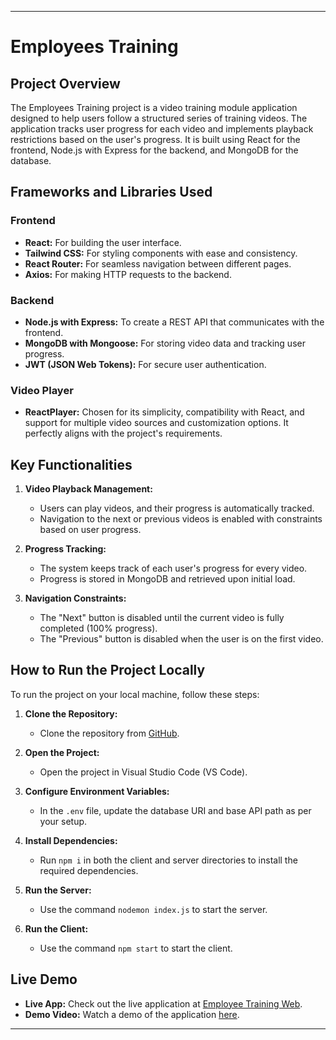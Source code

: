 

---

# Employees Training

## Project Overview

The Employees Training project is a video training module application designed to help users follow a structured series of training videos. The application tracks user progress for each video and implements playback restrictions based on the user's progress. It is built using React for the frontend, Node.js with Express for the backend, and MongoDB for the database.

## Frameworks and Libraries Used

### Frontend
- **React:** For building the user interface.
- **Tailwind CSS:** For styling components with ease and consistency.
- **React Router:** For seamless navigation between different pages.
- **Axios:** For making HTTP requests to the backend.

### Backend
- **Node.js with Express:** To create a REST API that communicates with the frontend.
- **MongoDB with Mongoose:** For storing video data and tracking user progress.
- **JWT (JSON Web Tokens):** For secure user authentication.

### Video Player
- **ReactPlayer:** Chosen for its simplicity, compatibility with React, and support for multiple video sources and customization options. It perfectly aligns with the project's requirements.

## Key Functionalities

1. **Video Playback Management:**
   - Users can play videos, and their progress is automatically tracked.
   - Navigation to the next or previous videos is enabled with constraints based on user progress.

2. **Progress Tracking:**
   - The system keeps track of each user's progress for every video.
   - Progress is stored in MongoDB and retrieved upon initial load.

3. **Navigation Constraints:**
   - The "Next" button is disabled until the current video is fully completed (100% progress).
   - The "Previous" button is disabled when the user is on the first video.

## How to Run the Project Locally

To run the project on your local machine, follow these steps:

1. **Clone the Repository:**
   - Clone the repository from [GitHub](https://github.com/Shashikantyadavv/Employee-Training).

2. **Open the Project:**
   - Open the project in Visual Studio Code (VS Code).

3. **Configure Environment Variables:**
   - In the `.env` file, update the database URI and base API path as per your setup.

4. **Install Dependencies:**
   - Run `npm i` in both the client and server directories to install the required dependencies.

5. **Run the Server:**
   - Use the command `nodemon index.js` to start the server.

6. **Run the Client:**
   - Use the command `npm start` to start the client.

## Live Demo

- **Live App:** Check out the live application at [Employee Training Web](https://employee-training-web.vercel.app/).
- **Demo Video:** Watch a demo of the application [here](https://drive.google.com/file/d/1p7iUJwKYyh-kCcjZ3fkyVL_0aNIhWP4U/view?usp=sharing).

---


